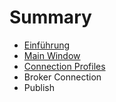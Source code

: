# Summary

* [Einführung](README.md)
* [Main Window](main_window.md)
* [Connection Profiles](connection_profiles.md)
* Broker Connection
* Publish

